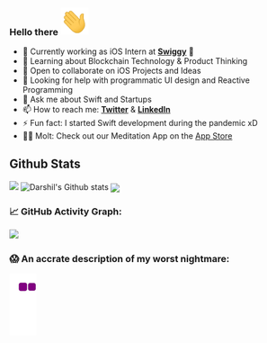 ### Hello there <img src="https://raw.githubusercontent.com/ABSphreak/ABSphreak/master/gifs/Hi.gif" width="50px">

- 🔭 Currently working as iOS Intern at [**Swiggy**](https://www.swiggy.com) 🍕
- 🌱 Learning about Blockchain Technology & Product Thinking
- 👯 Open to collaborate on iOS Projects and Ideas
- 🤔 Looking for help with programmatic UI design and Reactive Programming
- 💬 Ask me about Swift and Startups
- 📫 How to reach me: [**Twitter**](https://twitter.com/agrawal_darshil) & [**LinkedIn**](https://www.linkedin.com/in/darshil-agrawal-736132176/)
- ⚡ Fun fact: I started Swift development during the pandemic xD
- 🧘🏼 Molt: Check out our Meditation App on the [App Store](https://apps.apple.com/us/app/molt/id1594694466)

## Github Stats

<img src="https://github-readme-streak-stats.herokuapp.com/?user=darshilagrawal">

<img src="https://github-readme-stats.vercel.app/api?username=darshilagrawal&count_private=true&show_icons=true&theme=light" alt="Darshil's Github stats"/>

<img align="center" src="https://github-readme-stats.vercel.app/api/top-langs/?username=darshilagrawal&layout=compact&theme=light"/>

### 📈 GitHub Activity Graph:
 ![](https://activity-graph.herokuapp.com/graph?username=darshilagrawal&theme=light&bg_color=ffffff&custom_title=All%20You%20Have%20to%20do%20is%20Keep%20Going)

### 😱 An accrate description of my worst nightmare:
 ![](https://github.com/darshilagrawal/darshilagrawal/blob/output/github-contribution-grid-snake.gif)
